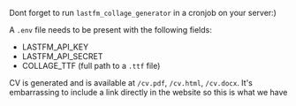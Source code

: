 Dont forget to run `lastfm_collage_generator` in a cronjob on your server:)

A `.env` file needs to be present with the following fields:
- LASTFM_API_KEY
- LASTFM_API_SECRET
- COLLAGE_TTF (full path to a `.ttf` file)

CV is generated and is available at `/cv.pdf`, `/cv.html`, `/cv.docx`. It's
embarrassing to include a link directly in the website so this is what we have
